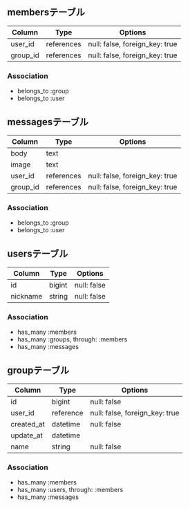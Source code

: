 ## membersテーブル

|Column|Type|Options|
|------|----|-------|
|user_id|references|null: false, foreign_key: true|
|group_id|references|null: false, foreign_key: true|


### Association
- belongs_to :group
- belongs_to :user


## messagesテーブル

|Column|Type|Options|
|------|----|-------|
|body|text||
|image|text||
|user_id|references|null: false, foreign_key: true|
|group_id|references|null: false, foreign_key: true|


### Association
- belongs_to :group
- belongs_to :user


## usersテーブル

|Column|Type|Options|
|------|----|-------|
|id|bigint|null: false|
|nickname|string|null: false|


### Association
- has_many :members
- has_many :groups, through: :members
- has_many :messages



## groupテーブル

|Column|Type|Options|
|------|----|-------|
|id|bigint|null: false|
|user_id|reference|null: false, foreign_key: true|
|created_at|datetime|null: false|
|update_at|datetime||
|name|string|null: false|


### Association
- has_many :members
- has_many :users, through: :members
- has_many :messages